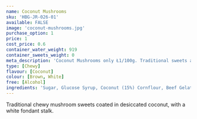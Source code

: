 ```yaml
---
name: Coconut Mushrooms
sku: 'HBG-JR-026-01'
available: FALSE
image: 'coconut-mushrooms.jpg'
purchase_option: 1
price: 1
cost_price: 0.6
container_water_weight: 919
container_sweets_weight: 0
meta_description: 'Coconut Mushrooms only Ł1/100g. Traditional sweets and more at Humbugs Confectionery Store. Specialists in satisfying your sweet tooth!'
type: [Chewy]
flavour: [Coconut]
colour: [Brown, White]
free: [Alcohol]
ingredients: 'Sugar, Glucose Syrup, Coconut (15%) Cornflour, Beef Gelatine, Vegetable Oil, Cocoa Powder. Colours: Caramel'
---
```

Traditional chewy mushroom sweets coated in desiccated coconut, with a white fondant stalk.